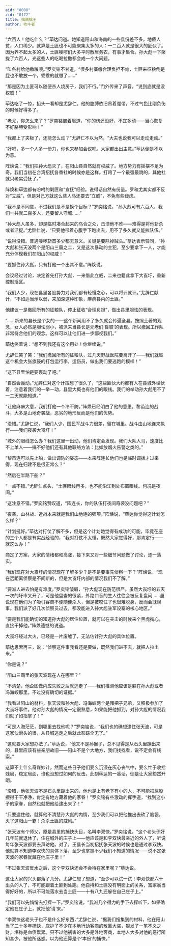 ```yaml
---
aid: "0008"
zid: "0172"
title: 擒贼擒王
author: 吹牛者
---
```


“六百人！他吃什么？”荜达问道。她知道阳山和海南的一些县份差不多，地瘠人贫，人口稀少。就算是土匪也不可能聚集太多的人：一二百人就是很大的匪伙了。因为养不起太多的人，土匪喽啰们大多平时散居务农，有事才集合。孙大彪一下聚拢了六百人，光这些人的吃喝拉撒都会成一个大问题。

“叫各村给他缴粮呗。”罗奕铭不甘道，“很多村寨缴合理负担不肯，土匪来征粮倒是屁也不敢放一个，乖乖的就缴了……”

“那是因为土匪可以随便杀人烧房子，我们不行。”门外传来了声音，“说到底就是没权威！”

荜达吃了一惊，抬头一看却是尤辞仁。他的胳膊依旧吊着绷带，不过气色比刚负伤的时候好得多了。

“老尤，你怎么来了？”罗奕铭皱着眉道，“你的伤还没好，不宜多动――当心恢复不好胳膊受影响！”

“我都上了夹板了，还能怎么动？”尤辞仁不以为然，“大夫也说我可以走动走动。”

“好吧，多一个人多一份力，你也来参加会议吧。大家都出出主意。”荜达倒是不以为意。

阵焕说：“我们把孙大彪灭了，在阳山县自然就有权威了。地方势力有摇摆不足为奇。我们当初在台湾招抚各番社的时候亦是这样。打跨了一个最强最跳的，其他社就只老实受抚了。”

阵焕和荜达都有吩咐的剿匪和“宣抚”经验。说得话自然有份量。罗和尤其实都不反对“立威”，但是对己方就这么些人马还要去“立威”，不免有些疑虑。

“我不是不同意，不过我们是不是换个目标？”罗奕铭说，“孙大彪可有六百人，我们一共就二百多人，还要留人守城……”

“孙大彪人虽多，却是临时凑合起来的乌合之众，击溃他不难――难得是将他斩杀或者活捉。”尤辞仁说，“只要他带着心腹手下跑出去，用不了多久就又能拉队伍。”

“说得没错。普通喽啰斩首多少都无意义。关键是要除掉贼头。”荜达表示赞同，“孙大彪和张天波两个是阳山三霸之二，又是这次暴动的主犯，至少要拿下一人，才能充分体现我们在阳山的权威！”

“要抓住孙大彪，只有打他一个出其不意。”阵焕说。

会议经过讨论，决定首先打孙大彪，一来借此立威，二来也籍此拿下大崀圩，重新控制瑶区。

“我们人少，现在县里各股势力对我们都有轻慢之心，可以将计就计。”尤辞仁献计，“不如适当示以弱，来加深这种印象，麻痹县内的土匪。”

他建议一是撤回所有的征粮队，停止征收“合理负担”，做出县里胆怯的表现。

“……新来的县长是个女的――这个新闻用不了多久就会传遍全县。按照土著的观念，女人必然是胆怯弱小，被派来当县长是元老们‘昏聩’的表现。所以撤回工作队非常符合他们的观念。这样可以让他们进一步鄙视我们。”

荜达笑着说：“想不到我还有这个用处！你继续说。”

尤辞仁笑了笑：“我们撤回所有的征粮队，过几天野战医院要离开了――我们就趁这个机会大张旗鼓的打包运行李，运伤员，做出我们要逃跑的模样！”

“这下县里怕是要轰动了吧。”

“自然会轰动。”尤辞仁对这个计策想了很久了，“这些匪伙大约都有人在县城外埋伏着，注意着我们的一举一动，县里大概也有他们的眼线。我们的举动孙大彪用不了一二天就能知道。”

“让他麻痹大意，我们打他一个冷不防。”阵焕已经明白了他的意思。黎苗连的战斗，大多是山地奇袭战，恶劣的地形反而是他们的优势。

“没错。”尤辞仁说，“我们人少，国民军战斗力很差，留在城里。战斗由山地连来执行――我们夜袭大崀圩！”

“城外的眼线怎么办？我们这里一出动，他们肯定会发现。我们大队人马，速度比不上单人――搞不好他们还有其他联络方法：比如放烟火告警之类的。”

“黎苗连可以先上船，做出调防的姿态――本来阵连长他们也是临时调拨才过来得，现在归建不是很正常么？”

“然后在半路下船？”

“一点不错。”尤辞仁点头，“土匪眼线再多，也不能沿江到处布置眼线。何况是夜间。”

“这注意不错。”罗奕铭赞叹道，“阵连长，你的队伍打夜间奇袭没问题吧？”

“夜袭、山林战、近战本来就是我们山地连的强项。”阵焕说，“荜达你觉得这计划怎么样？”

“计划挺好。”荜达对打仗了解不多，但是这个计划她觉得有成功的可能，毕竟在座的三个人都是有实战经验的，“我对打仗不太懂，既然大家觉得好，那肯定行――就这么办！”

商定了方案，大家的情绪都和高涨，接下来又对一些细节问题做了讨论，逐一落实。

“我们现在对大崀圩的情况现在了解多少？是不是要事先侦察一下？”阵焕说，“现在远距离侦察是不间断的，但是大崀圩内部的情况我们不了解。”

“要派人进去怕是有难度。”罗奕铭皱眉，“孙大彪现在防范很严。虽然大崀圩的五天一次的圩市又开了，可是他盘查的很紧，外路口音的生人往往会被反复盘问……虽说现在他们为了吸引客商不便随便杀人，但是被咬住了也很难脱身，反而会耽误事。我们派了好几次侦察员过去，都没能进入孙大彪驻军设寨的核心地区。”

“要是我们能确切的知道孙大彪的居住位置，就可以在突击的时候来个黑虎掏心，直接干掉他。”阵焕遗憾的说道。

大崀圩经过大火，已经是一片废墟了，无法估计孙大彪的具体位置。

荜达思索再三，说：“侦察这件事我看还是要做，既然我们进不去，就把人拉出来。”

“你是说？”

“阳山三霸里的张天波现在人在哪里？”

“不清楚，他企图做内应失败之后就逃走了――我们推测他应该是躲在孙大彪或者冯海蛟那里。不过没有确切的证据。”

“我看过阳山的材料，张天波和孙大彪、冯海蛟两个是拜把子兄弟，又积极参加了大崀圩事件。他对孙大彪的情况一定很熟悉，如果能把他抓到，对孙大彪的情况我们就了如指掌了！”

“可是人海茫茫，到哪里去找他呢？”罗奕铭说，“我们也的确想逮住张天波，可是这家伙滑头的很，从县城逃走之后就此影踪全无了。”

“这就要大家想办法了。”荜达说，“他又不是孙猴子，总不见得是从石头里蹦出来的，县里应该有些亲朋故旧――阳山不是个大地方，我们找找看，说不定会有线索。”

这算不上什么奇谋妙计，然而这些日子他们要么沉浸在灰心丧气中，要么忙于收拾残局，稳定局面，谁也没想过如何的反击。此刻荜达的一番话，倒是让大家豁然开朗。

“没错，他张天波不是石头里蹦出来的，他也是上有老下有小的人，不可能把屁股擦得干干净净，肯定有地方藏着他的家眷！”罗奕铭有些激动的挥手道，“找到这小子的家眷，自然也就把他给逮出来了！”

“只要逮住他，就算他不清楚孙大彪的内情，至少我们可以把他推出去砍了脑袋，灭了这阳山一霸！杀杀土匪的威风。”

“张天波有个师父，原是县里的捕快头目，名叫李双快。”罗奕铭说，“这个老头子好几年前就退休了，住在城外的庄子上――他应该是和李双快最亲近的外人了，听说每年张天波都要去拜访他。对了，王县长当初招抚张天波的时候也是通过李双快。他就算不知道李双快的具体下落，至少也掌握不少我们不知道的情况――说不定张天波的家眷就藏在他庄子里！”

“不过张天波反水之后，这个李双快还会不会待在家里呢？”荜达说。

这让大家的兴头都落了几分。尤辞仁想了想道，“至少可以试一试！李双快都六十出头的人了，不可能跟着土匪到处跑。他自持和土匪没有明面上的关系，富家翁当得好好的，所以不可能落水去当土匪――十有八九还躲在自己庄子上。”

“我们可以先悄悄去打探一下。”罗奕铭说，“我派几个得力的手下去探听下，如果确定他在庄子上，就把他‘请’来。”

“李双快这老头子也不是什么好东西，”尤辞仁说，“据我们搜集到的材料，他在阳山当了二十多年捕快，庇护了不少在本地行劫客商的散匪大盗，狠发了一笔不义之财。堪称是血债累累。只不过他祸害的大多是外地客商，本地人大多对他的恶行所知甚少，被他所迷惑。以为他还算是个‘本份’的捕快。”
